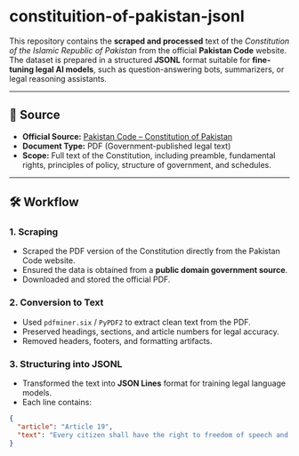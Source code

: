 # constituition-of-pakistan-jsonl

This repository contains the **scraped and processed** text of the *Constitution of the Islamic Republic of Pakistan* from the official **Pakistan Code** website.  
The dataset is prepared in a structured **JSONL** format suitable for **fine-tuning legal AI models**, such as question-answering bots, summarizers, or legal reasoning assistants.

---

## 📜 Source
- **Official Source:** [Pakistan Code – Constitution of Pakistan](http://www.pakistancode.gov.pk/)
- **Document Type:** PDF (Government-published legal text)
- **Scope:** Full text of the Constitution, including preamble, fundamental rights, principles of policy, structure of government, and schedules.

---
## 🛠 Workflow

### 1. **Scraping**
- Scraped the PDF version of the Constitution directly from the Pakistan Code website.
- Ensured the data is obtained from a **public domain government source**.
- Downloaded and stored the official PDF.

### 2. **Conversion to Text**    
- Used `pdfminer.six` / `PyPDF2` to extract clean text from the PDF.
- Preserved headings, sections, and article numbers for legal accuracy.
- Removed headers, footers, and formatting artifacts.

### 3. **Structuring into JSONL**
- Transformed the text into **JSON Lines** format for training legal language models.
- Each line contains:
```json
{
  "article": "Article 19",
  "text": "Every citizen shall have the right to freedom of speech and expression..."
}
